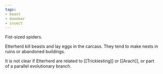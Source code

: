 ```yaml
---
tags:
- beast
- davokar
- insect
---
```


Fist-sized spiders.

Etterherd kill beasts and lay eggs in the carcass. They tend to make nests in ruins or abandoned buildings.

It is not clear if Etterherd are related to [[Tricklesting]] or [[Arach]], or part of a parallel evolutionary branch.